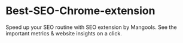 # Best-SEO-Chrome-extension
Speed up your SEO routine with SEO extension by Mangools. See the important metrics &amp; website insights on a click.
